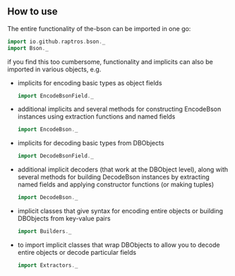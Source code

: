 ## How to use

The entire functionality of the-bson can be imported in one go:

```scala
import io.github.raptros.bson._
import Bson._
```

if you find this too cumbersome, functionality and implicits can also be imported in various objects, e.g.

* implicits for encoding basic types as object fields

    ```scala
    import EncodeBsonField._ 
    ```

* additional implicits and several methods for constructing EncodeBson instances using extraction functions and named fields

    ```scala
    import EncodeBson._ 
    ```

* implicits for decoding basic types from DBObjects

    ```scala
    import DecodeBsonField._ 
    ```
    
* additional implicit decoders (that work at the DBObject level), 
    along with several methods for building DecodeBson instances by extracting named fields and applying constructor functions (or making tuples)

    ```scala
    import DecodeBson._
    ```
    
* implicit classes that give syntax for encoding entire objects or building DBObjects from key-value pairs
    
    ```scala
    import Builders._
    ```
    
* to import implicit classes that wrap DBObjects to allow you to decode entire objects or decode particular fields

    ```scala
    import Extractors._
    ```


